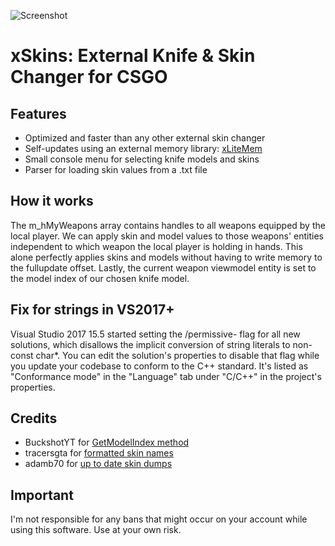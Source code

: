 ![Screenshot](https://i.imgur.com/MmPrQqx.png)

# xSkins: External Knife & Skin Changer for CSGO

## Features

- Optimized and faster than any other external skin changer
- Self-updates using an external memory library: [xLiteMem](https://github.com/0xf1a/xLiteMem)
- Small console menu for selecting knife models and skins
- Parser for loading skin values from a .txt file

## How it works

The m_hMyWeapons array contains handles to all weapons equipped by the local player. We can apply skin and model values to those weapons' entities independent to which weapon the local player is holding in hands. This alone perfectly applies skins and models without having to write memory to the fullupdate offset. Lastly, the current weapon viewmodel entity is set to the model index of our chosen knife model.

## Fix for strings in VS2017+

Visual Studio 2017 15.5 started setting the /permissive- flag for all new solutions, which disallows the implicit conversion of string literals to non-const char*. You can edit the solution's properties to disable that flag while you update your codebase to conform to the C++ standard. It's listed as "Conformance mode" in the "Language" tab under "C/C++" in the project's properties.

## Credits

- BuckshotYT for [GetModelIndex method](https://www.unknowncheats.me/forum/counterstrike-global-offensive/212036-model-indices-properly-externally.html)
- tracersgta for [formatted skin names](https://www.unknowncheats.me/forum/counterstrike-global-offensive/300854-skin-list-ids-comments.html)
- adamb70 for [up to date skin dumps](https://github.com/adamb70/CSGO-skin-ID-dumper/)

## Important

I'm not responsible for any bans that might occur on your account while using this software. Use at your own risk.